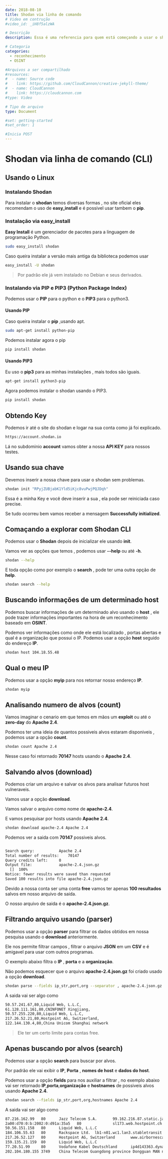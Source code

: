 ```yaml
---
date: 2018-08-10
title: Shodan via linha de comando
# Video em contrução
#video_id: _iH8f5alzWA

# Descrição
description: Essa é uma referencia para quem está começando a usar o shodan via linha de comando.

# Categoria
categories:
  - reconhecimento
  - OSINT

#Arquivos a ser compartilhado
#resources:
#  - name: Source code
#    link: https://github.com/CloudCannon/creative-jekyll-theme/
#  - name: CloudCannon
#    link: https://cloudcannon.com
#type: Video

# Tipo de arquivo
type: Document

#set: getting-started
#set_order: 1

#Inicia POST
---
```


# Shodan via linha de comando (CLI)

## Usando o Linux
### Instalando Shodan
Para instalar o **shodan** temos diversas formas , no site oficial eles recomendam o uso de **easy_install** e é possivel usar tambem o **pip**.

### Instalação via easy_install
**Easy Install** é um gerenciador de pacotes para a linguagem de programação Python.
```sh
sudo easy_install shodan
```

Caso queira instalar a versão mais antiga da biblioteca podemos usar
```sh
easy_install -U shodan
```
> Por padrão ele já vem instalado no Debian e seus derivados.

### Instalando via PIP e PIP3 (Python Package Index)
Podemos usar o **PIP** para o python e o **PIP3** para o python3.

#### Usando PIP
Caso queira instalar o **pip** ,usando apt.
```sh
sudo apt-get install python-pip
```

Podemos instalar agora o pip
```sh
pip install shodan
```

#### Usando PIP3
Eu uso o **pip3** para as minhas instalações , mais todos são iguais.
```sh
apt-get install python3-pip
```

Agora podemos instalar o shodan usando o PIP3.
```sh
pip install shodan
```

## Obtendo Key
Podemos ir até o site do shodan e logar na sua conta como já foi explicado.

```sh
https://account.shodan.io
```

Lá no subdominio **account** vamos obter a nossa **API KEY** para nossos testes.

## Usando sua chave
Devemos inserir a nossa chave para usar o shodan sem problemas.
```sh
shodan init "RPyjZUBjabK1Yld5iKjc8vuPwjPQJDqh"
```

Essa é a minha Key e você deve inserir a sua , ela pode ser reiniciada caso precise.

Se tudo ocorreu bem vamos receber a mensagem **Successfully initialized**.

## Comaçando a explorar com Shodan CLI
Podemos usar o **Shodan** depois de inicializar ele usando **init**.

Vamos ver as opções que temos , podemos usar **--help** ou até **-h**.
```sh
shodan --help
```

E toda opção como por exemplo o **search** , pode ter uma outra opção de **help**.
```sh
shodan search --help
```

## Buscando informações de um determinado host
Podemos buscar informações de um determinado alvo usando o **host** , ele pode trazer informações importantes na hora de um reconhecimento baseado em **OSINT**.

Podemos ver informações como onde ele está localizado , portas abertas e qual é a organização que possui o IP.
Podemos usar a opção **host** seguido do endereço **IP**.
```sh
shodan host 104.18.55.48
```

## Qual o meu IP
Podemos usar a opção **myip** para nos retornar nosso endereço **IP**.
```sh
shodan myip
```

## Analisando numero de alvos (count)
Vamos imaginar o cenario em que temos em mãos um **exploit** ou até o **zero-day** do **Apache 2.4**.

Podemos ter uma ideia de quantos possiveis alvos estaram disponiveis , podemos usar a opção **count**.

```sh
shodan count Apache 2.4
```

Nesse caso foi retornado **70147** hosts usando o **Apache 2.4**.

## Salvando alvos (download)
Podemos criar um arquivo e salvar os alvos para analisar futuros host vulneraveis.

Vamos usar a opção **download**.

Vamos salvar o arquivo como nome de **apache-2.4**.

E vamos pesquisar por hosts usando **Apache 2.4**.
```sh
shodan download apache-2.4 Apache 2.4
```

Podemos ver a saida com **70147** possiveis alvos.
```sh

Search query:			Apache 2.4
Total number of results:	70147
Query credits left:		0
Output file:			apache-2.4.json.gz
  []  100%             
Notice: fewer results were saved than requested
Saved 100 results into file apache-2.4.json.gz
```

Devido a nossa conta ser uma conta **free** vamos ter apenas **100 resultados** salvos em nosso arquivo de saida.

O nosso arquivo de saida é o **apache-2.4.json.gz**.

## Filtrando arquivo usando (parser)
Podemos usar a opção **parser** para filtrar os dados obtidos em nossa pesquisa usando o **download** anteriormente.

Ele nos permite filtrar campos , filtrar o arquivo **JSON** em um **CSV** e é amigavel para usar com outros programas.

O exemplo abaixo filtra o **IP** , **porta** e a **organização**.

Não podemos esquecer que o arquivo **apache-2.4.json.gz** foi criado usado a opção **download**.
```sh
shodan parse --fields ip_str,port,org --separator , apache-2.4.json.gz
```

A saida vai ser algo como
```sh
50.57.241.67,80,Liquid Web, L.L.C,
61.128.111.161,80,CNINFONET Xingjiang,
50.57.255.220,80,Liquid Web, L.L.C,
217.26.52.21,80,Hostpoint AG, Switzerland,
122.144.130.4,80,China Unicom Shanghai network
```

> Ele ter um certo limite para contas free.

## Apenas buscando por alvos (search)
Podemos usar a opção **search** para buscar por alvos.

Por padrão ele vai exibir o **IP**, **Porta** , **nomes de host** e **dados do host**.

Podemos usar a opção **fields** para nos auxiliar a filtrar , no exemplo abaixo vai ser retornado **IP**,**porta**,**organização** e **hostnames** de possiveis alvos usando **Apache 2.4**.
```sh
shodan search --fields ip_str,port,org,hostnames Apache 2.4
```


A saida vai ser algo como
```sh
87.216.162.99   80      Jazz Telecom S.A.       99.162.216.87.static.jazztel.es
2a00:d70:0:b:2002:0:d91a:35a5   80              sl173.web.hostpoint.ch  
50.56.151.158   80      Liquid Web, L.L.C               
184.106.55.63   80      Rackspace Ltd.  lb1-n01.wc1.lan3.stabletransit.com      
217.26.52.127   80      Hostpoint AG, Switzerland       www.airbornescan.com    
159.135.21.159  80      Liquid Web, L.L.C               
77.20.51.99     80      Vodafone Kabel Deutschland      ip4d143363.dynamic.kabel-deutschland.de
202.104.180.155 3749    China Telecom Guangdong province Dongguan MAN netw
```
